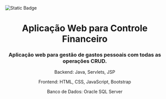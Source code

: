 <img alt="Static Badge" src="https://img.shields.io/badge/STATUS-FINALIZADO-GREEN">

<h1 align= "center"> Aplicação Web para Controle Financeiro</h1>

<h3 align= "center">Aplicação web para gestão de gastos pessoais com todas as operações CRUD.</h3>
<p align= "center"> Backend: Java, Servlets, JSP</p>
<p align= "center"> Frontend: HTML, CSS, JavaScript, Bootstrap</p>
<p align= "center">Banco de Dados: Oracle SQL Server</p>
